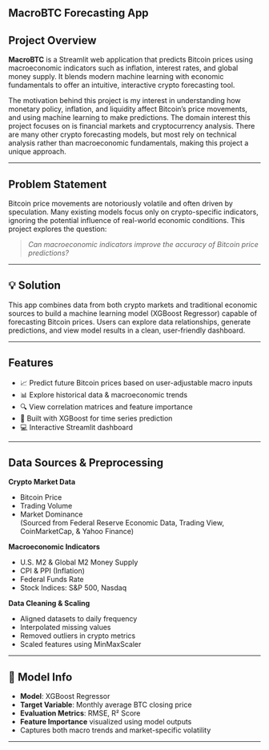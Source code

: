 ## **MacroBTC Forecasting App**

## Project Overview
**MacroBTC** is a Streamlit web application that predicts Bitcoin prices using macroeconomic indicators such as inflation, interest rates, and global money supply. It blends modern machine learning with economic fundamentals to offer an intuitive, interactive crypto forecasting tool.

The motivation behind this project is my interest in understanding how monetary policy, inflation, and liquidity affect Bitcoin’s price movements, and using machine learning to make predictions. The domain interest this project focuses on is financial markets and cryptocurrency analysis. There are many other crypto forecasting models, but most rely on technical analysis rather than macroeconomic fundamentals, making this project a unique approach. 

---

## Problem Statement
Bitcoin price movements are notoriously volatile and often driven by speculation. Many existing models focus only on crypto-specific indicators, ignoring the potential influence of real-world economic conditions. This project explores the question:

> *Can macroeconomic indicators improve the accuracy of Bitcoin price predictions?*

---

## 💡 Solution
This app combines data from both crypto markets and traditional economic sources to build a machine learning model (XGBoost Regressor) capable of forecasting Bitcoin prices. Users can explore data relationships, generate predictions, and view model results in a clean, user-friendly dashboard.

---

## Features
- 📈 Predict future Bitcoin prices based on user-adjustable macro inputs  
- 📊 Explore historical data & macroeconomic trends  
- 🔍 View correlation matrices and feature importance  
- 🧠 Built with XGBoost for time series prediction  
- 💻 Interactive Streamlit dashboard

---

## Data Sources & Preprocessing

**Crypto Market Data**
- Bitcoin Price
- Trading Volume
- Market Dominance  
(Sourced from Federal Reserve Economic Data, Trading View, CoinMarketCap, & Yahoo Finance)

**Macroeconomic Indicators**
- U.S. M2 & Global M2 Money Supply
- CPI & PPI (Inflation)
- Federal Funds Rate
- Stock Indices: S&P 500, Nasdaq

**Data Cleaning & Scaling**
- Aligned datasets to daily frequency  
- Interpolated missing values  
- Removed outliers in crypto metrics  
- Scaled features using MinMaxScaler  

---

## 🤖 Model Info

- **Model**: XGBoost Regressor  
- **Target Variable**: Monthly average BTC closing price  
- **Evaluation Metrics**: RMSE, R² Score  
- **Feature Importance** visualized using model outputs  
- Captures both macro trends and market-specific volatility  

---

